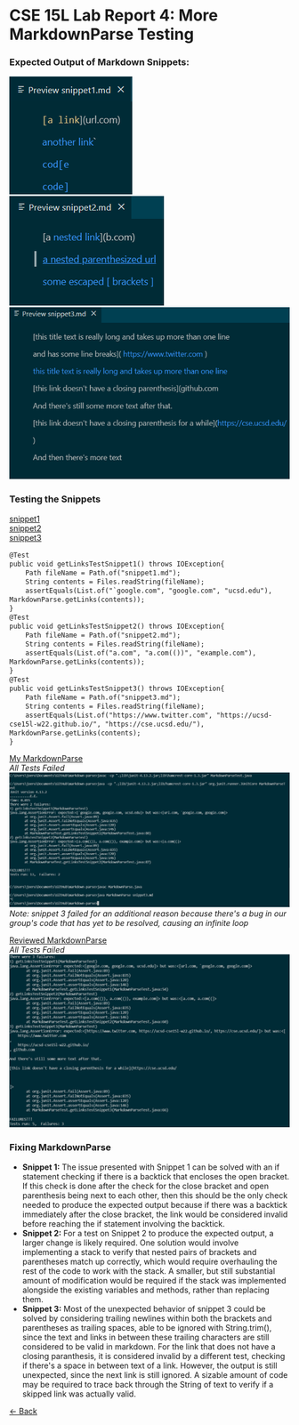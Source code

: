 # CSE 15L Lab Report 4: More MarkdownParse Testing

### Expected Output of Markdown Snippets:

![snippet1](snippet1Expected.png)  
![snippet2](snippet2Expected.png)  
![snippet3](snippet3Expected.png)  

### Testing the Snippets

[snippet1](https://github.com/JRUCSD/markdown-parse/blob/05afda3ba6c2c505575ffa7096b605f232bd62fa/snippet1.md)  
[snippet2](https://github.com/JRUCSD/markdown-parse/blob/05afda3ba6c2c505575ffa7096b605f232bd62fa/snippet2.md)  
[snippet3](https://github.com/JRUCSD/markdown-parse/blob/05afda3ba6c2c505575ffa7096b605f232bd62fa/snippet3.md)  

```
@Test
public void getLinksTestSnippet1() throws IOException{
    Path fileName = Path.of("snippet1.md");
    String contents = Files.readString(fileName);
    assertEquals(List.of("`google.com", "google.com", "ucsd.edu"), MarkdownParse.getLinks(contents));
}
@Test
public void getLinksTestSnippet2() throws IOException{
    Path fileName = Path.of("snippet2.md");
    String contents = Files.readString(fileName);
    assertEquals(List.of("a.com", "a.com(())", "example.com"), MarkdownParse.getLinks(contents));
}
@Test
public void getLinksTestSnippet3() throws IOException{
    Path fileName = Path.of("snippet3.md");
    String contents = Files.readString(fileName);
    assertEquals(List.of("https://www.twitter.com", "https://ucsd-cse15l-w22.github.io/", "https://cse.ucsd.edu/"), MarkdownParse.getLinks(contents);
}
```

[My MarkdownParse](https://github.com/JRUCSD/markdown-parse)  
*All Tests Failed*  
![failed tests](myFailure.png)  
*Note: snippet 3 failed for an additional reason because there's a bug in our group's code that has yet to be resolved, causing an infinite loop*  

[Reviewed MarkdownParse](https://github.com/w2llS/markdown-parse)  
*All Tests Failed*  
![failed tests](reviewFailure.png)  

### Fixing MarkdownParse

- **Snippet 1:** The issue presented with Snippet 1 can be solved with an if statement checking if there is a backtick that encloses the open bracket. If this check is done after the check for the close bracket and open parenthesis being next to each other, then this should be the only check needed to produce the expected output because if there was a backtick immediately after the close bracket, the link would be considered invalid before reaching the if statement involving the backtick.
- **Snippet 2:** For a test on Snippet 2 to produce the expected output, a larger change is likely required. One solution would involve implementing a stack to verify that nested pairs of brackets and parentheses match up correctly, which would require overhauling the rest of the code to work with the stack. A smaller, but still substantial amount of modification would be required if the stack was implemented alongside the existing variables and methods, rather than replacing them.
- **Snippet 3:** Most of the unexpected behavior of snippet 3 could be solved by considering trailing newlines within both the brackets and parentheses as trailing spaces, able to be ignored with String.trim(), since the text and links in between these trailing characters are still considered to be valid in markdown. For the link that does not have a closing paranthesis, it is considered invalid by a different test, checking if there's a space in between text of a link. However, the output is still unexpected, since the next link is still ignored. A sizable amount of code may be required to trace back through the String of text to verify if a skipped link was actually valid.

[<- Back](index.md)
